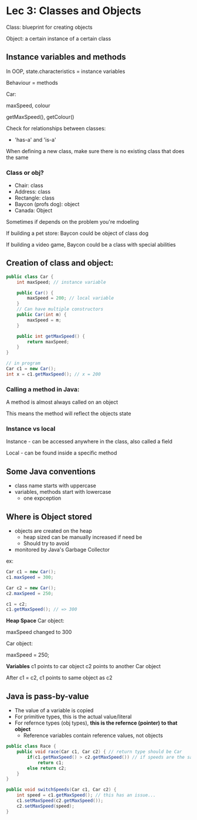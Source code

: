 # Lec 3: Classes and Objects

Class: blueprint for creating objects

Object: a certain instance of a certain class

## Instance variables and methods

In OOP, state.characteristics = instance variables

Behaviour = methods

Car:

maxSpeed,
colour

getMaxSpeed(),
getColour()

Check for relationships between classes:
- 'has-a' and 'is-a'

When defining a new class, make sure there is no existing class that does the same

### Class or obj?

- Chair: class
- Address: class
- Rectangle: class
- Baycon (profs dog): object
- Canada: Object

Sometimes if depends on the problem you're mdoeling

If building a pet store: Baycon could be object of class dog

If building a video game, Baycon could be a class with special abilities

## Creation of class and object:

```java
public class Car {
    int maxSpeed; // instance variable

    public Car() {
        maxSpeed = 200; // local variable
    }
    // Can have multiple constructors
    public Car(int m) {
        maxSpeed = m;
    }

    public int getMaxSpeed() {
        return maxSpeed;
    }
}

// in program
Car c1 = new Car();
int x = c1.getMaxSpeed(); // x = 200
```

### Calling a method in Java:

A method is almost always called on an object

This means the method will reflect the objects state

### Instance vs local

Instance - can be accessed anywhere in the class, also called a field

Local - can be found inside a specific method

## Some Java conventions

- class name starts with uppercase
- variables, methods start with lowercase
  - one expception

## Where is Object stored

- objects are created on the heap
  - heap sized can be manually increased if need be
  - Should try to avoid
- monitored by Java's Garbage Collector

ex:

```java
Car c1 = new Car();
c1.maxSpeed = 300;

Car c2 = new Car();
c2.maxSpeed = 250;

c1 = c2;
c1.getMaxSpeed(); // => 300
```

**Heap Space**
Car object:

maxSpeed changed to 300

Car object:

maxSpeed = 250;


**Variables**
c1 points to car object
c2 points to another Car object

After c1 = c2, c1 points to same object as c2

## Java is pass-by-value

- The value of a variable is copied
- For primitive types, this is the actual value/literal
- For refernce types (obj types), **this is the refernce (pointer) to that object**
  - Reference variables contain reference values, not objects

```java
public class Race {
    public void race(Car c1, Car c2) { // return type should be Car
        if(c1.getMaxSpeed() > c2.getMaxSpeed()) // if speeds are the same, c2 wins
            return c1;
        else return c2;
    }
}
```

```java
public void switchSpeeds(Car c1, Car c2) {
    int speed = c1.getMaxSpeed(); // this has an issue...
    c1.setMaxSpeed(c2.getMaxSpeed());
    c2.setMaxSpeed(speed);
}
```